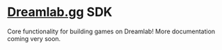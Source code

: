 # [Dreamlab.gg](https://dreamlab.gg/) SDK

Core functionality for building games on Dreamlab!
More documentation coming very soon.
